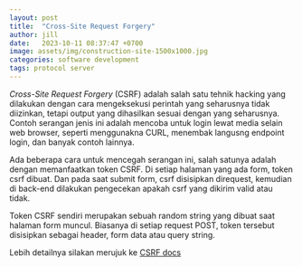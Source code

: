 ```yaml
---
layout: post
title:  "Cross-Site Request Forgery"
author: jill
date:   2023-10-11 08:37:47 +0700
image: assets/img/construction-site-1500x1000.jpg
categories: software development
tags: protocol server
---
```

*Cross-Site Request Forgery* (CSRF) adalah salah satu tehnik hacking yang dilakukan dengan cara 
mengeksekusi perintah yang seharusnya tidak diizinkan, tetapi output yang dihasilkan sesuai dengan 
yang seharusnya. Contoh serangan jenis ini adalah mencoba untuk login lewat media selain web browser, 
seperti menggunakna CURL, menembak langusng endpoint login, dan banyak contoh lainnya.

Ada beberapa cara untuk mencegah serangan ini, salah satunya adalah dengan memanfaatkan token CSRF. Di 
setiap halaman yang ada form, token csrf dibuat. Dan pada saat submit form, csrf disisipkan direquest, 
kemudian di back-end dilakukan pengecekan apakah csrf yang dikirim valid atau tidak.

Token CSRF sendiri merupakan sebuah random string yang dibuat saat halaman form muncul. Biasanya di setiap 
request POST, token tersebut disisipkan sebagai header, form data atau query string.

Lebih detailnya silakan merujuk ke [CSRF docs][crsf-docs]

[crsf-docs]: https://en.wikipedia.org/wiki/Cross-site_request_forgery
